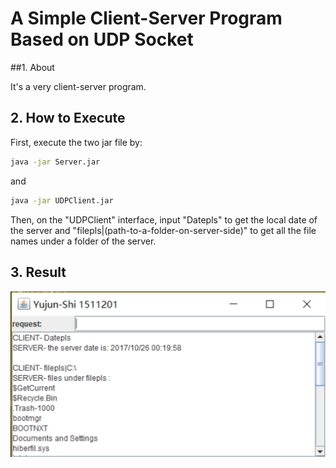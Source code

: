 # A Simple Client-Server Program Based on UDP Socket



##1. About

It's a very client-server program.



## 2. How to Execute

First, execute the two jar file by:

```bash
java -jar Server.jar
```

and 

```bash
java -jar UDPClient.jar
```

Then, on the "UDPClient" interface, input "Datepls" to get the local date of the server and "filepls|(path-to-a-folder-on-server-side)" to get all the file names under a folder of the server.



## 3. Result

 <img src='image/result.png'>